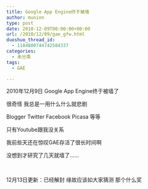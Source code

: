 ```yaml
---
title: Google App Engine终于被墙
author: muninn
type: post
date: 2010-12-09T00:00:00+00:00
url: /2010/12/09/gae_gfw.html
duoshuo_thread_id:
  - 1184800744742584337
categories:
  - 未分类
tags:
  - GAE

---
```

2010年12月9日 Google App Engine终于被墙了

很奇怪 我总是一用什么什么就悲剧

Blogger Twitter Facebook Picasa 等等

只有Youtube跟我没关系

我前些天还在惊叹GAE存活了很长时间啊

没想到才研究了几天就墙了&hellip;&hellip;

&nbsp;

12月13日更新：已经解封 缘故应该如大家猜测 那个什么奖
